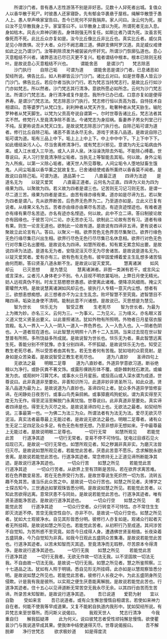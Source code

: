 <!-- { "loadSidebar": true } -->
　　所谓沙门者。昔有愚人志性游荡不别是非好恶。见数十人舁死者出城。复值众人以香华散于死尸。时彼愚人还家寝卧。先有郁金华裹悬于屋栋。绳解华散堕于愚人上。愚人举声唤家室告曰。吾今已死何不舁我捐弃。家人问曰。汝云何为死。报曰汝不见华散我身上乎。家室答曰不。以华散身上谓以为死。所谓死者无出入息。身如枯木。风去火弃神识断去。身体刚强无所复任。如斯比者乃谓为死。汝虽言死像死而不死。此比丘众亦复如是。汝今比丘像比丘非比丘也。真实比丘者。威仪具足见小隙畏惧。况于大者。众行不阙志趣三道。佛辟支佛阿罗汉道。具足威仪戒律如此之比乃谓沙门。汝等剃除须发外被袈裟内怀奸宄。所谓沙门恢廓弘道也。息心灭意粗结不兴者。诸弊恶法已尽已灭更不复兴。粗者谓结中根本。根本已除则无枝叶。是故说息心灭意粗结不兴也。
　　谓能舍恶　　是谓沙门　　梵志除恶
　　沙门执行　　自除己垢　　可谓为道
　　谓能舍恶是谓沙门者。已息诸恶如契经所说。佛告比丘。如人称卿皆云沙门沙门。诸比丘对曰。如是世尊愚人皆云沙门沙门。佛告比丘。若应尔者当执沙门行。若为梵志当持梵志行。是故比丘行如沙门亦如梵志。所以然者。沙门梵志其行清净。意欲所愿必如所念。云何为沙门梵志法。所谓沙门梵志法。身行清净或复作是念。我所作已办已成。口意亦复如是便得养寿。是谓沙门梵志法。梵志除恶沙门执行。梵志修行恒以贡高为首。自恃技术自相谓曰。吾等婆罗门从梵口生。刹利种者从梵天齐生。毗奢种者从梵天胁生。输陀罗种者从梵天脚生。以梵为父贡高夸说自谓第一。尔时世尊告诸比丘。梵志法者其实不然。修梵行人至竟清净除不善法。今诸梵志为身招祸。畜妻养子男女列堂己行不纯。反更称说吾从梵天口生。是故说梵志除恶沙门执行也。自除己垢可谓为道者。修行比丘自除己垢。诸恶不善法永尽无余。游戏于贤圣八品道。是故说自除己垢可谓为道。垢有三品上中下。垢上上上中上下。中上中中中下。下上下中下下。如此缠结染污人心。尽当舍离修清净行。或有梵志兴邪见。意谓为内无尘垢病由外来。或入江水或入三华池。或入人非人泉。沐浴澡洗除去外垢。不能除心缚着。世尊说曰。夫人习行至竟清净除尘垢者。当执无上等智能去其垢。何以故。身外尘垢为人所疾。以第一义除心垢者。诸天世人所见尊敬。人间尘垢令人堕地狱畜生饿鬼。人间尘垢虽以香华薰之犹故复生。已舍诸结使戒香所薰终以香香莫不闻者。是故说曰自除己垢。可谓为道。
道品第十二
　　八直最正道　　四谛为法迹
　　是道名无为　　以锭灭爱冥
　　八直最正道者。云何名为正直。四谛为义处为四为缘果为四。以聚故为四。若义故为四者是谓三也。记苦则无习记习则无苦。是谓一尽二道三苦。缘果为四者是谓五。由苦有缘亦缘有果。道亦如是尽谛为五。若以聚为四者是谓八。先从欲界断苦。后色界无色界为二。乃至道亦如是。立此义已复有说者。从缘果义名为五。苦者亦由缘亦由果尽名苦迹。有迹贪迹悭迹也。有难者道亦有缘有果尽名苦迹。亦名有迹亦名悭迹。何以故。此中不立二谛。答曰制彼论故亦有因缘也。于彼苦习兴二论。亦无苦亦无习。欲制此二论故有苦有习。道者有缘有果。则生一论言无道也。欲制此一论故有道。是故说有四谛非五谛。更有说者以聚故立此论言有八。答曰。以聚义一相。欲界苦色无色界苦尽集聚已。欲界行缘色无色行缘尽集已兴出生相。欲界行尽色无色行尽尽集已名休息相。欲界行对色无色行对尽集已名出要相。是故说名为四谛。如慧所观者。知有累无累念知出要。是故说四谛为法迹。是道名无为者。安隐泥洹灭尽无为尽舍诸苦。是故说是道名无为。以锭灭爱冥者。爱有亦有三。欲有色有无色有。彼牢固爱缚着爱主生乱想多诸苦恼由何而断。答曰贤圣八道永断不生。是故说以锭灭爱冥。
　　慧离诸渊　　如风却云　　已灭思想
　　是为慧见
　　慧离诸渊者。非图一类渊有若干。或言风尘或言深水。尘者污人身体老少不别。令人目视不明衣裳垢坋。上弊日月使无精光。妨人远视真伪不别。时龙王慈愍愍世愚惑。欲使离此诸难。便降凉风细雨。掩尘灭雾曤然大明。是故说慧离诸渊如风却云也。彼执行人专精一意灭内尘想。想者有三。欲想恚想痴想。此三想者亦不为尘主生乱念。败坏智慧不至究竟。遮智慧目不睹四谛。垢染法身使不清明。能制此意不兴诸想。是故说已。灭思想是为慧见。
　　智为世长　　惔乐无为　　智受正教
　　生老死尽
　　智为世长者。为最为上为微为妙。亦名三义。云何为三。一为事义。二为见义。三为缘义。亦名眼义首义道义觉义贤圣出要义。以此普照诸法。犹如外物有所照明。外物者日月星宿衣服宫殿。名入一界入一入入一阴入一道入一界色界也。入一入色入也。入一阴者色阴也。入一道者现在道也。以此智慧光明照十八界十二入五阴。当来过去现在世以智慧普有所照。多所饶益多所成就。是故说智为世长也。惔乐无为者。乘此智慧远离生死。善能分别不怀犹豫。亦复分别四谛。不怀狐疑。是故说惔乐无为也。知受正教生老死尽者。所以受苦者由其有生。若无生者何有苦哉。犹如培的众箭竞射。是身如是众苦染着。是故说智受正教生老死尽也。
　　道为八直妙　　圣谛四句上
　　无欲法之最　　明眼二足尊
　　道为八直妙者。外道异学意欲习道。断谷绝粮以为净行。或卧灰粪不著文饰。或露形倮跣形体不覆。或卧棘刺枕石漱流。或编发为衣。或观树叶习算咒术。或事水火日月星辰。或投高山或入深水谓为成道。世尊说曰。此非真道非至要处。非善知识所习。此道非妙非贤圣所习。如此众道。贤圣八品道为最为上。是故说道为八直妙也。圣谛四句上者。犹众多外道异学皆修妄谛。在闲静处日夜苦行。或事山鸟秃枭鸱鸺。或事獐鹿鸡狗蛇蚖。谓为真实得至灭度无为无作。得至泥洹至解脱门永离忧恼。世尊说曰。此非真道非至要处。真实谛者四谛是也。得至无为灭尽之处。是故说圣谛四句上也。无欲法之最者。如契经所说。三事最第一也。一为佛二为法三为众。所谓法者有为法无为法。爱尽无欲灭尽泥洹。真实法者最尊最上无能过者。是故说无欲法之最也。明眼二足尊者。诸有众生无足二足四足及众多足。有色无色有想无想。乃至非想非无想如来。于中最尊最上无能过者。是故说明眼二足尊也。
　　一切行无常　　如慧所观见
　　若能觉此苦　　行道净其迹
　　一切行无常者。变易不停不可恃怙。犹电过目琢石见火焰现已灭。是故说一切行无常也。如慧所观见者。知之秽漏非真非实。为磨灭法皆归灭尽。是故说如慧所观见者。若能觉此苦者。厌患此苦意不愿乐。念求解脱永欲舍离。是故说若能觉此苦也。行道净其迹者。常念修持无上正道见谛所断能净其迹。是故说行道净其迹也。
　　一切众行苦　　如慧之所见
　　若能觉此苦　　行道净其迹
　　一切众行苦者。从欲界上至有顶斯是苦际。若在欲界求离苦难。若在色界数变易苦。若在无色界受行为苦。是故世尊说生死炽然一切为苦。流转五趣不免其苦。谁当乐此众苦之中。是故说一切众行苦也。如慧之所见者。夫博学之士探古知今。三世通达如掌观珠皆悉分明。是故说如慧之所见。若能觉此苦者。以知此苦欲得远离。意常厌患不与同处。是故说若能觉此苦也。行道净其迹者。唯有贤圣道能净苦迹。是故说行道净其迹也。
　　一切众行空　　如慧之所见
　　若能觉此苦　　行道净其迹
　　一切众行空者。众行转变不可恃怙。亦不常住生生即灭流逝不停。苦空无我空性自尔。亦非不尔。是故说一切众行空也。如慧之所见者。犹如大士观彼净水。自见其形皆悉分明。彼修行人亦复如是。观诸众行起者灭者无所挂碍。是故说如慧之所见也。若能觉此苦者。从初积行乃至成道。其间涉苦不自觉知。为苦所惑不至究竟。如吾今日成得人身。遭遇佛世贤圣相值。长夜染着五盛阴身。今乃自觉知为非真。如我今日观此五盛阴众苦集凑。是故说若能觉此苦也。行道净其迹者。以苦未知智而灭其迹。至竟清净而无瑕秽。尽苦原本令得清净。是故说行道净其迹也。
　　一切行无我　　如慧之所见
　　若能觉此苦　　行道净其迹
　　一切行无我者。无欲无作故一切法无我。以不坚固故一切法无我。不自由故一切法无我。是故说一切行无我。如慧之所见者。慧之所鉴照察。三十七道品之法。犹如有人照于明镜。悉自见形无所挂碍。此亦如是以慧观察皆悉分明。是故说如慧之所见也。若能觉此苦者。彼修行人长夜之中。为此五盛阴身所见侵欺。计是我有我是彼所。以实观之便生厌患能离解脱。是故说若能觉此苦也。行道净其迹者。住十五心以见谛道断无常苦空无我永尽无余。以其四行由苦而生苦谛。所录苦未知智断。是故说行道净其迹。
　　吾已说道　　爱箭为射　　宜以自勖
　　受如来言
　　吾已说道者。或有众生懈怠慢惰自相谓言。若使如来神力自在者。何能不使我等早成道果。又复不能躬自执道内我形中。犹如契经所说。有异梵志来至世尊所。而问斯义说偈曰。
　　我观天世人　　梵志行清净
　　今我重自归　　解我狐疑滞
　　此为何义。说曰彼梵志者受性顽钝懈怠慢惰。欲使瞿昙沙门与我说道早成其果。使我体中结使速得灭尽。世尊说偈报曰。
　　吾不解脱卿　　净行世梵志
　　欲求极妙道　　如是得度流
